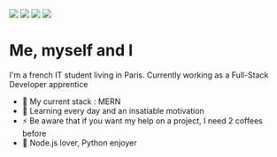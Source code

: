 <img src="https://img.shields.io/badge/Node.js-339933?style=for-the-badge&logo=nodedotjs&logoColor=white"/>
<img src="https://img.shields.io/badge/Python-FFD43B?style=for-the-badge&logo=python&logoColor=blue)"/>
<img src="https://img.shields.io/badge/TypeScript-007ACC?style=for-the-badge&logo=typescript&logoColor=white"/>
<img src="https://img.shields.io/badge/Docker-2CA5E0?style=for-the-badge&logo=docker&logoColor=white"/>

# **Me, myself and I**

I'm a french IT student living in Paris. Currently working as a Full-Stack Developer apprentice

- 🔭 My current stack : MERN
- 🌱 Learning every day and an insatiable motivation
- ⚡ Be aware that if you want my help on a project, I need 2 coffees before
- 💖 Node.js lover, Python enjoyer

